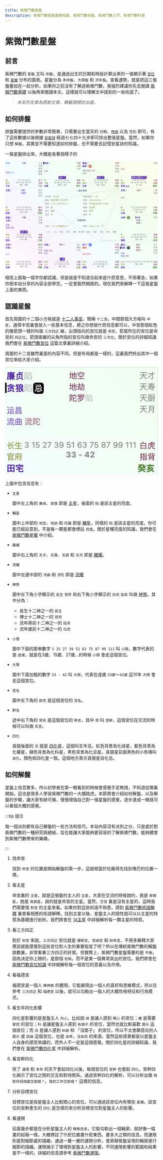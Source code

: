 ```yaml
---
title: 紫微鬥數星盤
description: 紫微鬥數星盤基礎知識，紫微鬥數命盤，紫微鬥數入門，紫微鬥數科普
---
```


<script setup>
import Donate from '/components/donate.vue'
</script>

# 紫微鬥數星盤

## 前言

紫微鬥數的 `星盤` 又叫 `命盤`，是通過出生的日期和時辰計算出來的一張顯示著 [`宮位`](./palace.md) 和 [`星耀`](./star.md) 分布的圖表。星盤分為 `本命盤`、`大限盤` 和 `流年盤`。查看運勢，就是把這三張盤疊加在一起分析。如果你之前沒有了解過紫微鬥數，我強烈建議你先去閱讀 [紫微鬥數基礎](./basis.md) 以後再來閱讀本文，這樣就可以理解文中提到的一些術語了。

>*本系列文章為原創文章，轉載請標註出處。*

<Donate />

## 如何排盤

排盤需要提供的參數非常簡單，只需要出生當天的 `日期`、[`時辰`](./basis.md#十二時辰) 以及 `性別` 即可，有了這些數據以後根據 [`安星訣`](./setup.md) 經過七七四十九步即可排出整張星盤。當然，如果你只想 `解盤`，其實並不需要知道如何排盤，也不需要去記憶安星訣的知識。

一張星盤排出來，大概是長著個樣子的

![紫微鬥數星盤](/.vitepress/public/astrolabe@2x.png)

相信上面每一個字你都認識，但是就是不知道合起來是什麽意思，不用著急，如果你把本站分享的內容全部學完，一定會豁然開朗的。現在我們來解釋一下這張星盤上面的東西。

## 認識星盤

首先周圍的十二個小方格就是 [十二人事宮](./palace.md)，簡稱 `十二宮`。中間那個大方格叫 `中宮`，通常中宮裏會放入一些基本信息，總之你想放什麽信息都可以，中宮那個紅色的像箭頭一樣的叫做 `三方四正` 線，尖頭指向的宮位就是 `命宮`，箭尾所在的宮位是命宮的 `四正位`，箭頭兩翼的尖角所指的宮位叫做命宮的 `三方位`，關於宮位的詳細知識我們會在 [紫微鬥數宮位](./palace.md) 這篇文章裏詳細介紹。

周圍的十二宮雖然裏面的內容不同，但是布局都是一樣的，這裏我們拎出其中一個宮位來給大家介紹。

![紫微鬥數宮位](/.vitepress/public/palace@2x.png)

上圖中包含信息有：

- `主星`

  圖中左上角的 `廉貞`、`貪狼` 即是 [主星](./major-star.md)，後面的 `陷` 是該主星的亮度。

- `輔星`

  圖中上中部的 `地空`、`地劫` 和 `陀羅` 即是 [輔星](./minor-star.md)，同樣的 `陷` 是該主星的亮度。你可能已經註意到，不是每一顆星都會標註 `亮度`。關於星耀亮度的知識，我們會在 [紫微鬥數星耀](./star.md) 中介紹。

- `雜耀`

  圖中右上角的 `天才`、`天壽`、`天廚` 和 `天月` 即是 [雜耀](./adj-star.md)。

- `流耀`

  圖中左邊中部的 `流曲` 和 `流陀` 即是 [流耀](./star.md#流耀)

- `神煞`

  圖中左下角小字顯示的 `長生` `官府` 和右下角小字顯示的 `白虎` `指背` 叫做 [神煞](./star.md#神煞)，其中分為：

  - 長生十二神之一的 `長生`
  - 博士十二神之一的  `官府`
  - 流年將前十二神之一的  `指背`
  - 流年歲前十二神之一的  `白虎`

- `小限`

  圖中下面的那串數字 `3 15 27 39 51 63 75 87 99 111` 叫 `小限`，數字代表的是 `虛歲`，就是在3歲、15歲、27歲...的時候 `小限` 會走這個宮位。

- `大限`

  圖中下面加粗的數字 `33 - 42` 叫 `大限`，代表在虛歲 `33歲`～`42歲` 這10年 `大限` 會走這個宮位。

- `宮名`

  圖中左下角的 `田宅` 是這個宮位的 `宮名`。

- `幹支`

  途中右下角的 `癸亥` 是這個宮位的 `幹支`，其中 `癸` 叫 `宮幹`，這個宮位在交流的時候可以叫做 `亥宮`。

- `四化`

  貪狼後面的 `忌` 就是 [四化星](./mutagen.md)，這個叫生年忌。紅色背景為化祿星，藍色背景為化權星，綠色背景為化科星，黑色背景為化忌星。貪狼星前面黑色的小色塊叫 `自化`，顏色和四化星一致。這個地方表示貪狼星自化忌。

## 如何解盤

星盤上信息繁多，所以初學者在第一眼看到的時候會感覺手足無措，不知道從哪裏開始，這也是很多人學習紫微鬥數的一大攔路虎。本節將會介紹如何解盤，以及解盤的步驟，讓大家有跡可循，慢慢增強自己對一張星盤的感覺，逐步達成一眼就可以看個大概的感覺。

:::tip 提示

每一個派別都有自己解盤的一些方法和技巧，本站內容沒有派別之分，只是處於對紫微鬥數的一種研究與總結，旨在能讓大家能夠更容易的了解紫微鬥數，能夠體會到紫微鬥數帶來的樂趣。

:::

1. 找命宮
   
    找到 `命宮` 的位置是開始解盤的第一步，這就相當於吃飯得先找到嘴巴的位置一樣。

2. 看主星

    命宮裏的 `主星`，就是這張盤的主人的 `主星`，大家在交流的時候說的，我是 `紫微星`，她是 `貪狼星`，說的就是命宮的主星。當然，`空宮` 裏是沒有主星的，這時我們需要借 `對宮` 的主星來看。如果你對這些術語不熟悉，請到 [紫微鬥數術語解釋](./basis.md#術語解釋) 裏查看相應的術語解釋。找到主星以後，星盤主人的個性就可以以主星的特質為基礎進行剖析。我們將會在 [14主星](./major-star.md) 中詳細解析每一顆主星的特質。

3. 看三方四正

    對於 `命宮` 來說，`三方四正` 宮位就是 `遷移宮`、`官祿宮` 和 `財帛宮`，不用多解釋大家應該就能感覺到這些宮位對人生的重要程度了吧？所以在傳統紫微鬥數的解盤路數裏，非常看重三方四正的好壞。但實際上，紫微鬥數星盤需要的是 `平衡`，因為決定你上限的，是那個 `短板`，而不是某一個異常突出的宮位。我們將會在 [紫微鬥數宮位知識](./palace.md) 中詳細解析每一個宮位的意義以及作用。

4. 看福德宮

    福德宮是一個人 `精神面` 的體現，它能展現出一個人的喜好和思維模式，所以在參考 `三方四正` 和 `福德宮` 以後，就可以勾勒出一個人的大概性格特征和行為模式。

5. 看生年四化影響

    四化星影響的是星盤主人 `內心`，比如說 `祿` 是讓人感到 `開心` 的宮位；`權` 是需要 `掌控` 的宮位；`科` 是讓星盤主人感到 `有面子` 的宮位，當然也就比較喜歡 `展示` 這個宮位；而 `忌` 是讓人感到 `糾結` 和 「沒面子」 的宮位，所以不太會願意向別人 `展示` 或 `談論` 這個宮位，也是 `自卑`，`沒自信` 的來源。當然這些感覺都是以星盤主人自身的感受來講的，而外人不一定是這個感覺。關於四化星的詳細知識，我們會在 [紫微鬥數四化星](./mutagen.md) 中詳細解析。

6. 看宮幹四化

    除了 `運限` 和 `本命` 的天干會起四化以後，每個宮位的 `宮幹` 也會起 `四化`。宮幹四化揭示了宮位之間的交互和對待關系。通過宮幹四化的解析，可以分析出像 `我和伴侶相處怎麽樣？`，`我的工作怎麽樣？` 這樣的信息。

7. 分析目標宮位

    目標宮位是指星盤主人比較關心的宮位，可以通過該宮位內有哪些 `星耀`，該宮位的宮幹產生的 `四化` 是怎樣的來分析目標宮位對星盤主人的影響。 

8. 看運限

    前面幾步都是在分析星盤主人的 `靜態信息`，它能勾勒出一個輪廓，就好像一幅畫的起稿一樣，大概標註了什麽位置畫什麽東西，畫多大之類的信息。而運限則是對細節處的描繪，通過一層一層的運限分析，會將靜態盤呈現的輪廓進行細節的描繪。運限揭示了環境對星盤主人的影響，不同運限影響的範圍和結果是不一樣的，詳細的信息請參考 [紫微鬥數運限](./horoscope.md)。